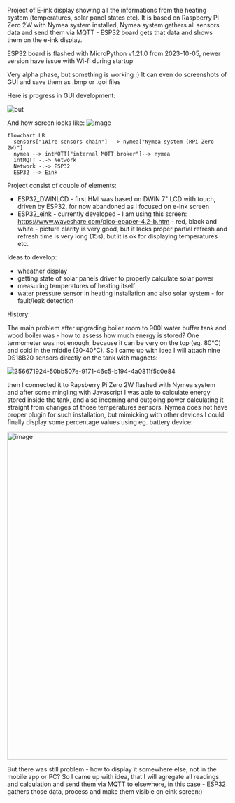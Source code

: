 Project of E-ink display showing all the informations from the heating system (temperatures, solar panel states etc). 
It is based on Raspberry Pi Zero 2W with Nymea system installed, Nymea system gathers all sensors data and send them via MQTT - ESP32 board gets that data and shows them on the e-ink display.

ESP32 board is flashed with MicroPython v1.21.0 from 2023-10-05, newer version have issue with Wi-fi during startup 

Very alpha phase, but something is working ;) It can even do screenshots of GUI and save them as .bmp or .qoi files

Here is progress in GUI development:

![out](https://github.com/user-attachments/assets/94cccd18-edb6-453c-bac4-58abfc5a233b)


And how screen looks like:
![image](https://github.com/electro-soup/Heat-buffer-HMI/assets/16262155/740319c2-2b96-479b-804f-69a5b0ff3c9d)

```mermaid
flowchart LR
  sensors["1Wire sensors chain"] --> nymea["Nymea system (RPi Zero 2W)"]
  nymea --> intMQTT["internal MQTT broker"]--> nymea
  intMQTT -.-> Network
  Network -.-> ESP32
  ESP32 --> Eink
```
Project consist of couple of elements:
 - ESP32_DWINLCD - first HMI was based on DWIN 7" LCD with touch, driven by ESP32, for now abandoned as I focused on e-ink screen
 - ESP32_eink - currently developed - I am using this screen: https://www.waveshare.com/pico-epaper-4.2-b.htm - red, black and white - picture clarity is very good, but it lacks proper partial refresh and refresh time is very long (15s), but it is ok for displaying temperatures etc.

Ideas to develop:
- wheather display
- getting state of solar panels driver to properly calculate solar power
- measuring temperatures of heating itself
- water pressure sensor in heating installation and also solar system - for fault/leak detection
  

History:

The main problem after upgrading boiler room to 900l water buffer tank and wood boiler was - how to assess how much energy is stored? One termometer was not enough, because it can be very on the top (eg. 80°C) and cold in the middle (30-40°C). 
So I came up with idea I will attach nine DS18B20 sensors directly on the tank with magnets:

![356671924-50bb507e-9171-46c5-b194-4a0811f5c0e84](https://github.com/user-attachments/assets/add8e3f9-1729-4c93-8ffd-9f39b9a04425)

then I connected it to Rapsberry Pi Zero 2W flashed with Nymea system and after some mingling with Javascript I was able to calculate energy stored inside the tank, and also incoming and outgoing power calculating it straight from changes of those temperatures sensors. Nymea does not have proper plugin for such installation, but mimicking with other devices I could finally display some percentage values using eg. battery device: 

<img width="747" alt="image" src="https://github.com/user-attachments/assets/a980475f-5726-44aa-9d32-6614294528cb">



But there was still problem - how to display it somewhere else, not in the mobile app or PC? So I came up with idea, that I will agregate all readings and calculation and send them via MQTT to elsewhere, in this case - ESP32 gathers those data, process and make them visible on eink screen:)
 


